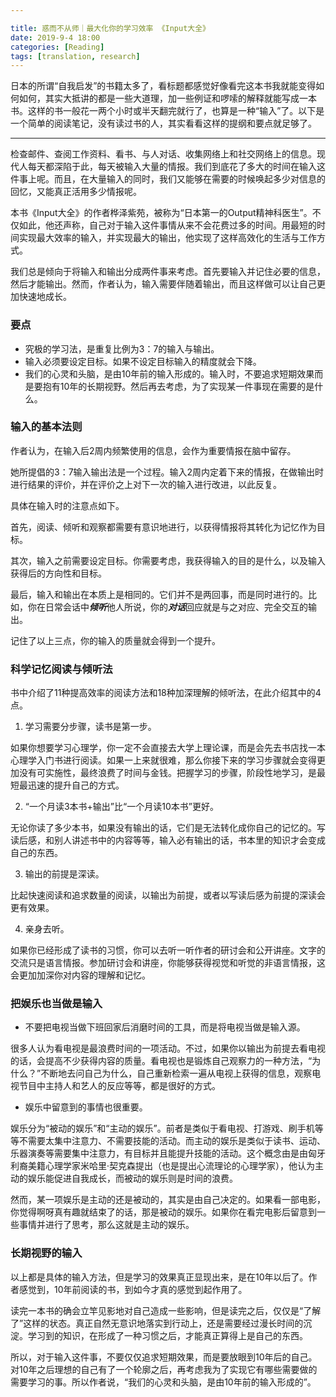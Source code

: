 ```yaml
---

title: 惑而不从师｜最大化你的学习效率 《Input大全》
date: 2019-9-4 18:00
categories: [Reading]
tags: [translation, research]
---
```


日本的所谓“自我启发”的书籍太多了，看标题都感觉好像看完这本书我就能变得如何如何，其实大抵讲的都是一些大道理，加一些例证和啰嗦的解释就能写成一本书。这样的书一般花一两个小时或半天翻完就行了，也算是一种“输入”了。以下是一个简单的阅读笔记，没有读过书的人，其实看看这样的提纲和要点就足够了。

---

检查邮件、查阅工作资料、看书、与人对话、收集网络上和社交网络上的信息。现代人每天都深陷于此，每天被输入大量的情报。我们到底花了多大的时间在输入这件事上呢。而且，在大量输入的同时，我们又能够在需要的时候唤起多少对信息的回忆，又能真正活用多少情报呢。

本书《Input大全》的作者桦泽紫苑，被称为“日本第一的Output精神科医生”。不仅如此，他还声称，自己对于输入这件事情从来不会花费过多的时间。用最短的时间实现最大效率的输入，并实现最大的输出，他实现了这样高效化的生活与工作方式。

我们总是倾向于将输入和输出分成两件事来考虑。首先要输入并记住必要的信息，然后才能输出。然而，作者认为，输入需要伴随着输出，而且这样做可以让自己更加快速地成长。

### 要点

- 究极的学习法，是重复比例为3：7的输入与输出。
- 输入必须要设定目标。如果不设定目标输入的精度就会下降。
- 我们的心灵和头脑，是由10年前的输入形成的。输入时，不要追求短期效果而是要抱有10年的长期视野。然后再去考虑，为了实现某一件事现在需要的是什么。



### 输入的基本法则

作者认为，在输入后2周内频繁使用的信息，会作为重要情报在脑中留存。

她所提倡的3：7输入输出法是一个过程。输入2周内定着下来的情报，在做输出时进行结果的评价，并在评价之上对下一次的输入进行改进，以此反复。

具体在输入时的注意点如下。

首先，阅读、倾听和观察都需要有意识地进行，以获得情报将其转化为记忆作为目标。

其次，输入之前需要设定目标。你需要考虑，我获得输入的目的是什么，以及输入获得后的方向性和目标。

最后，输入和输出在本质上是相同的。它们并不是两回事，而是同时进行的。比如，你在日常会话中***倾听***他人所说，你的***对话***回应就是与之对应、完全交互的输出。

记住了以上三点，你的输入的质量就会得到一个提升。



### 科学记忆阅读与倾听法

书中介绍了11种提高效率的阅读方法和18种加深理解的倾听法，在此介绍其中的4点。

1. 学习需要分步骤，读书是第一步。

如果你想要学习心理学，你一定不会直接去大学上理论课，而是会先去书店找一本心理学入门书进行阅读。如果一上来就很难，那么你接下来的学习步骤就会变得更加没有可实施性，最终浪费了时间与金钱。把握学习的步骤，阶段性地学习，是最短最迅速的提升自己的方式。

2. “一个月读3本书+输出”比“一个月读10本书”更好。

无论你读了多少本书，如果没有输出的话，它们是无法转化成你自己的记忆的。写读后感，和别人讲述书中的内容等等，输入必有输出的话，书本里的知识才会变成自己的东西。

3. 输出的前提是深读。

比起快速阅读和追求数量的阅读，以输出为前提，或者以写读后感为前提的深读会更有效果。

4. 亲身去听。

如果你已经形成了读书的习惯，你可以去听一听作者的研讨会和公开讲座。文字的交流只是语言情报。参加研讨会和讲座，你能够获得视觉和听觉的非语言情报，这会更加加深你对内容的理解和记忆。



### 把娱乐也当做是输入

- 不要把电视当做下班回家后消磨时间的工具，而是将电视当做是输入源。

很多人认为看电视是最浪费时间的一项活动。不过，如果你以输出为前提去看电视的话，会提高不少获得内容的质量。看电视也是锻炼自己观察力的一种方法，“为什么？”不断地去问自己为什么，自己重新检索一遍从电视上获得的信息，观察电视节目中主持人和艺人的反应等等，都是很好的方式。

- 娱乐中留意到的事情也很重要。

娱乐分为“被动的娱乐”和“主动的娱乐”。前者是类似于看电视、打游戏、刷手机等等不需要太集中注意力、不需要技能的活动。而主动的娱乐是类似于读书、运动、乐器演奏等需要集中注意力，有目标并且能提升技能的活动。这个概念由是由匈牙利裔美籍心理学家米哈里·契克森提出（也是提出心流理论的心理学家），他认为主动的娱乐能促进自我成长，而被动的娱乐则是时间的浪费。

然而，某一项娱乐是主动的还是被动的，其实是由自己决定的。如果看一部电影，你觉得啊呀真有趣就结束了的话，那是被动的娱乐。如果你在看完电影后留意到一些事情并进行了思考，那么这就是主动的娱乐。



### 长期视野的输入

以上都是具体的输入方法，但是学习的效果真正显现出来，是在10年以后了。作者感觉到，10年前阅读的书，到如今才真的感觉到起作用了。

读完一本书的确会立竿见影地对自己造成一些影响，但是读完之后，仅仅是“了解了”这样的状态。真正自然无意识地落实到行动上，还是需要经过漫长时间的沉淀。学习到的知识，在形成了一种习惯之后，才能真正算得上是自己的东西。

所以，对于输入这件事，不要仅仅追求短期效果，而是要放眼到10年后的自己。对10年之后理想的自己有了一个轮廓之后，再考虑我为了实现它有哪些需要做的需要学习的事。所以作者说，“我们的心灵和头脑，是由10年前的输入形成的”。